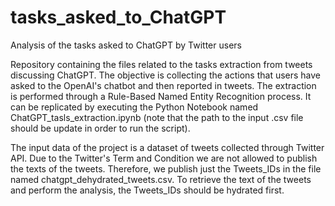 # tasks_asked_to_ChatGPT
Analysis of the tasks asked to ChatGPT by Twitter users

Repository containing the files related to the tasks extraction from tweets discussing ChatGPT.
The objective is collecting the actions that users have asked to the OpenAI's chatbot and then reported in tweets.
The extraction is performed through a Rule-Based Named Entity Recognition process. It can be replicated by executing
the Python Notebook named ChatGPT_tasls_extraction.ipynb (note that the path to the input .csv file should be update 
in order to run the script). 

The input data of the project is a dataset of tweets collected through Twitter API. Due to the Twitter's Term and Condition
we are not allowed to publish the texts of the tweets. Therefore, we publish just the Tweets_IDs in the file named chatgpt_dehydrated_tweets.csv.
To retrieve the text of the tweets and perform the analysis, the Tweets_IDs should be hydrated first.
